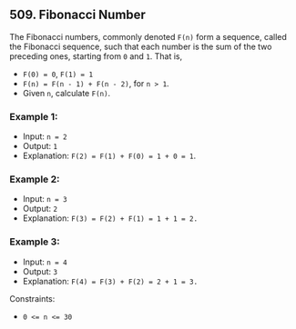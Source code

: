 ## 509. Fibonacci Number

The Fibonacci numbers, commonly denoted `F(n)` form a sequence, called the Fibonacci sequence, such that each number is the sum of the two preceding ones, starting from `0` and `1`. That is,

- `F(0) = 0`, `F(1) = 1`
- `F(n) = F(n - 1) + F(n - 2)`, for `n > 1`.
- Given `n`, calculate `F(n)`.

### Example 1:

- Input: `n = 2`
- Output: `1`
- Explanation: `F(2) = F(1) + F(0) = 1 + 0 = 1`.

### Example 2:

- Input: `n = 3`
- Output: `2`
- Explanation: `F(3) = F(2) + F(1) = 1 + 1 = 2.`

### Example 3:

- Input: `n = 4`
- Output: `3`
- Explanation: `F(4) = F(3) + F(2) = 2 + 1 = 3.`

Constraints:

- `0 <= n <= 30`
